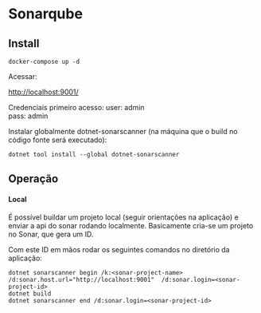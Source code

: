# Sonarqube 

## Install

```
docker-compose up -d
```

Acessar:

<http://localhost:9001/>


Credenciais primeiro acesso:
user: admin  
pass: admin


Instalar globalmente dotnet-sonarscanner (na máquina que o build no código fonte será executado):
```
dotnet tool install --global dotnet-sonarscanner
```


## Operação

#### Local

É possível buildar um projeto local (seguir orientações na aplicação) e enviar a api do sonar rodando localmente. Basicamente cria-se um projeto no Sonar, que gera um ID. 

Com este ID em mãos rodar os seguintes comandos no diretório da aplicação:
```
dotnet sonarscanner begin /k:<sonar-project-name> /d:sonar.host.url="http://localhost:9001"  /d:sonar.login=<sonar-project-id>
dotnet build
dotnet sonarscanner end /d:sonar.login=<sonar-project-id>
```


